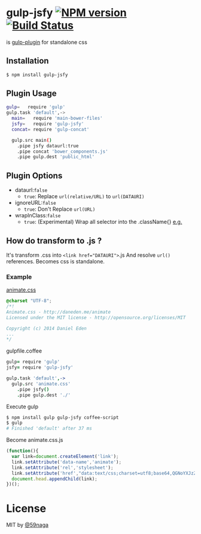 # gulp-jsfy  [![NPM version][npm-image]][npm] [![Build Status][travis-image]][travis]

is [gulp-plugin](https://github.com/gulpjs/gulp#gulp) for standalone css

## Installation
```bash
$ npm install gulp-jsfy
```

## Plugin Usage
```bash
gulp=   require 'gulp'
gulp.task 'default',->
  main=   require 'main-bower-files'
  jsfy=   require 'gulp-jsfy'
  concat= require 'gulp-concat'

  gulp.src main()
    .pipe jsfy dataurl:true
    .pipe concat 'bower_components.js'
    .pipe gulp.dest 'public_html'
```

## Plugin Options
* dataurl:`false`
  * `true`: Replace `url(relative/URL)` to `url(DATAURI)`
* ignoreURL:`false`
  * `true`: Don't Replace `url(URL)`
* wrapInClass:`false`
  * `true`: (Experimental) Wrap all selector into the .className{} [e.g.][1]

[1]: https://github.com/59naga/gulp-jsfy-example

## How do transform to .js ?
It's transform .css into `<link href="DATAURI">`.js And resolve `url()` references.
Becomes css is standalone.

### Example
[animate.css](http://daneden.github.io/animate.css/)

```css
@charset "UTF-8";
/*!
Animate.css - http://daneden.me/animate
Licensed under the MIT license - http://opensource.org/licenses/MIT

Copyright (c) 2014 Daniel Eden
...
*/
```

gulpfile.coffee

```coffee
gulp= require 'gulp'
jsfy= require 'gulp-jsfy'

gulp.task 'default',->
  gulp.src 'animate.css'
    .pipe jsfy()
    .pipe gulp.dest './'
```

Execute gulp

```bash
$ npm install gulp gulp-jsfy coffee-script
$ gulp
# Finished 'default' after 37 ms
```

Become animate.css.js

```js
(function(){
  var link=document.createElement('link');
  link.setAttribute('data-name','animate');
  link.setAttribute('rel','stylesheet');
  link.setAttribute('href',"data:text/css;charset=utf8;base64,QGNoYXJzZXQgIlVU..."
  document.head.appendChild(link);
})();
```

# License
MIT by [@59naga](https://twitter.com/horse_n_deer)

[npm-image]: https://badge.fury.io/js/gulp-jsfy.svg
[npm]: https://npmjs.org/package/gulp-jsfy
[travis-image]: https://travis-ci.org/59naga/gulp-jsfy.svg?branch=master
[travis]: https://travis-ci.org/59naga/gulp-jsfy
[depstat-image]: https://gemnasium.com/59naga/gulp-jsfy.svg
[depstat]: https://gemnasium.com/59naga/gulp-jsfy